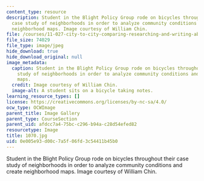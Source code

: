 ```yaml
---
content_type: resource
description: Student in the Blight Policy Group rode on bicycles throughout their
  case study of neighborhoods in order to analyze community conditions and create
  neighborhood maps. Image courtesy of William Chin.
file: /courses/11-027-city-to-city-comparing-researching-and-writing-about-cities-new-orleans-spring-2011/0e005e93d00c7a5f06fd3c54411b45b0_1070.jpg
file_size: 74029
file_type: image/jpeg
hide_download: true
hide_download_original: null
image_metadata:
  caption: Student in the Blight Policy Group rode on bicycles throughout their case
    study of neighborhoods in order to analyze community conditions and create neighborhood
    maps.
  credit: Image courtesy of William Chin.
  image-alt: A student sits on a bicycle taking notes.
learning_resource_types: []
license: https://creativecommons.org/licenses/by-nc-sa/4.0/
ocw_type: OCWImage
parent_title: Image Gallery
parent_type: CourseSection
parent_uid: afdcc7a4-75bc-c296-b94a-c28d54efed82
resourcetype: Image
title: 1070.jpg
uid: 0e005e93-d00c-7a5f-06fd-3c54411b45b0
---
```

Student in the Blight Policy Group rode on bicycles throughout their case study of neighborhoods in order to analyze community conditions and create neighborhood maps. Image courtesy of William Chin.
